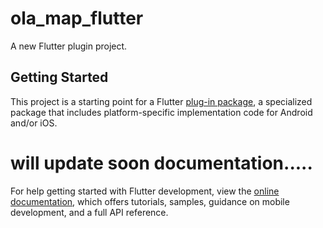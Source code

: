 # ola_map_flutter

A new Flutter plugin project.

## Getting Started

This project is a starting point for a Flutter
[plug-in package](https://flutter.dev/developing-packages/),
a specialized package that includes platform-specific implementation code for
Android and/or iOS.

# will update soon documentation.....


For help getting started with Flutter development, view the
[online documentation](https://flutter.dev/docs), which offers tutorials,
samples, guidance on mobile development, and a full API reference.

